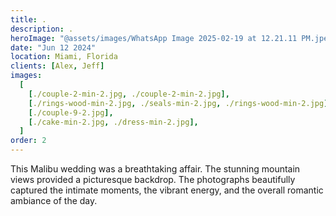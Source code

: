 ```yaml
---
title: .
description: .
heroImage: "@assets/images/WhatsApp Image 2025-02-19 at 12.21.11 PM.jpeg"
date: "Jun 12 2024"
location: Miami, Florida
clients: [Alex, Jeff]
images:
  [
    [./couple-2-min-2.jpg, ./couple-2-min-2.jpg],
    [./rings-wood-min-2.jpg, ./seals-min-2.jpg, ./rings-wood-min-2.jpg],
    [./couple-9-2.jpg],
    [./cake-min-2.jpg, ./dress-min-2.jpg],
  ]
order: 2
---
```


This Malibu wedding was a breathtaking affair. The stunning mountain views provided a picturesque backdrop. The photographs beautifully captured the intimate moments, the vibrant energy, and the overall romantic ambiance of the day.
